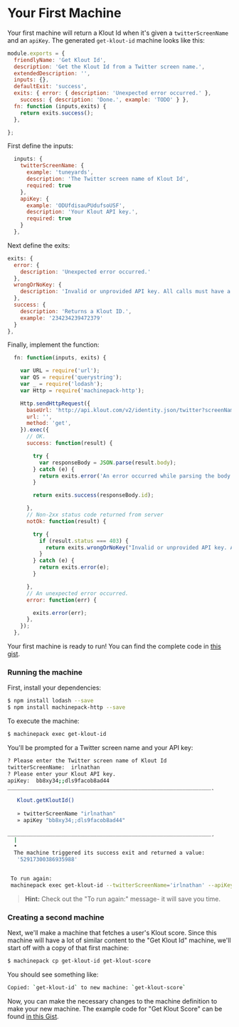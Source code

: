 # Your First Machine

Your first machine will return a Klout Id when it's given a `twitterScreenName` and an `apiKey`.  The generated `get-klout-id` machine looks like this:

```javascript
module.exports = {
  friendlyName: 'Get Klout Id',
  description: 'Get the Klout Id from a Twitter screen name.',
  extendedDescription: '',
  inputs: {},
  defaultExit: 'success',
  exits: { error: { description: 'Unexpected error occurred.' },
    success: { description: 'Done.', example: 'TODO' } },
  fn: function (inputs,exits) {
    return exits.success();
  },

};
```    

First define the inputs:

```javascript
  inputs: {
    twitterScreenName: {
      example: 'tuneyards',
      description: 'The Twitter screen name of Klout Id',
      required: true
    },
    apiKey: {
      example: 'ODUfdisauPUdufsoUSF',
      description: 'Your Klout API key.',
      required: true
    }
  },
```

Next define the exits:

```javascript
exits: {
  error: {
    description: 'Unexpected error occurred.'
  },
  wrongOrNoKey: {
    description: 'Invalid or unprovided API key. All calls must have a key.'
  },
  success: {
    description: 'Returns a Klout ID.',
    example: '234234239472379'
  }
},
```

Finally, implement the function:

```javascript
  fn: function(inputs, exits) {

    var URL = require('url');
    var QS = require('querystring');
    var _ = require('lodash');
    var Http = require('machinepack-http');

    Http.sendHttpRequest({
      baseUrl: 'http://api.klout.com/v2/identity.json/twitter?screenName=' + inputs.twitterScreenName + '&key=' + inputs.apiKey,
      url: '',
      method: 'get',
    }).exec({
      // OK.
      success: function(result) {

        try {
          var responseBody = JSON.parse(result.body);
        } catch (e) {
          return exits.error('An error occurred while parsing the body.');
        }

        return exits.success(responseBody.id);

      },
      // Non-2xx status code returned from server
      notOk: function(result) {

        try {
          if (result.status === 403) {
            return exits.wrongOrNoKey("Invalid or unprovided API key. All calls must have a key.");
          }
        } catch (e) {
          return exits.error(e);
        }

      },
      // An unexpected error occurred.
      error: function(err) {

        exits.error(err);
      },
    });
  },
```

Your first machine is ready to run! You can find the complete code in [this gist](https://gist.github.com/rachaelshaw/937b44f40995edb44b947090930c46a2).



### Running the machine

First, install your dependencies:

```sh
$ npm install lodash --save
$ npm install machinepack-http --save
```

To execute the machine:

```sh
$ machinepack exec get-klout-id
```

You'll be prompted for a Twitter screen name and your API key:

```sh
? Please enter the Twitter screen name of Klout Id
twitterScreenName:  irlnathan
? Please enter your Klout API key.
apiKey:  bb8xy34;;dls9facob8ad44
________________________________________________________________˛
                                                                 
   Klout.getKloutId()
  
   » twitterScreenName "irlnathan"
   » apiKey "bb8xy34;;dls9facob8ad44"

________________________________________________________________¸ 
  | 
  • 
  The machine triggered its success exit and returned a value:
   '52917300386935988'


 To run again:
 machinepack exec get-klout-id --twitterScreenName='irlnathan' --apiKey='bb8xy34;;dls9facob8ad44'
```

> **Hint:** Check out the "To run again:" message- it will save you time.

### Creating a second machine

Next, we'll make a machine that fetches a user's Klout score. Since this machine will have a lot of similar content to the "Get Klout Id" machine, we'll start off with a copy of that first machine:

```sh
$ machinepack cp get-klout-id get-klout-score
```

You should see something like:

```sh
Copied: `get-klout-id` to new machine: `get-klout-score`
```

Now, you can make the necessary changes to the machine definition to make your new machine. The example code for "Get Klout Score" can be found [in this Gist](https://gist.github.com/rachaelshaw/04ee1b767c2cd419558fd50a977ecd1f).
